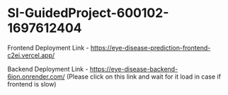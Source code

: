# SI-GuidedProject-600102-1697612404

Frontend Deployment Link - https://eye-disease-prediction-frontend-c2ei.vercel.app/

Backend Deployment Link - https://eye-disease-backend-6ion.onrender.com/ (Please click on this link and wait for it load in case if frontend is slow)

